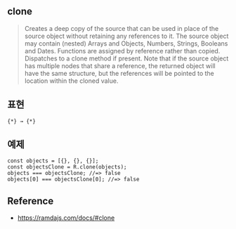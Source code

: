 ## clone
> Creates a deep copy of the source that can be used in place of the source object without retaining any references to it. 
> The source object may contain (nested) Arrays and Objects, Numbers, Strings, Booleans and Dates. Functions are assigned by reference rather than copied.
> Dispatches to a clone method if present.
> Note that if the source object has multiple nodes that share a reference, the returned object will have the same structure, but the references will be pointed to the location within the cloned value.

## 표현
```
{*} → {*}
```

## 예제
```
const objects = [{}, {}, {}];
const objectsClone = R.clone(objects);
objects === objectsClone; //=> false
objects[0] === objectsClone[0]; //=> false
```

## Reference
- https://ramdajs.com/docs/#clone
